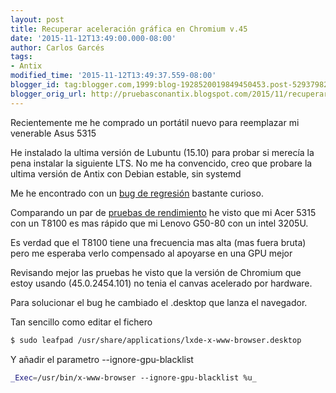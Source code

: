 ```yaml
---
layout: post
title: Recuperar aceleración gráfica en Chromium v.45
date: '2015-11-12T13:49:00.000-08:00'
author: Carlos Garcés
tags: 
- Antix
modified_time: '2015-11-12T13:49:37.559-08:00'
blogger_id: tag:blogger.com,1999:blog-1928520019849450453.post-529379821058590480
blogger_orig_url: http://pruebasconantix.blogspot.com/2015/11/recuperar-aceleracion-grafica-en.html
---
```


Recientemente me he comprado un portátil nuevo para reemplazar mi venerable
Asus 5315

He instalado la ultima versión de Lubuntu (15.10) para probar si merecía la
pena instalar la siguiente LTS. No me ha convencido, creo que probare la
ultima versión de Antix con Debian estable, sin systemd

Me he encontrado con un [bug de
regresión](https://code.google.com/p/chromium/issues/detail?id=509336)
bastante curioso.

<!-- leer mas -->

Comparando un par de [pruebas de rendimiento](https://dev.windows.com/en-us/microsoft-edge/testdrive/demos/fishbowlie/) he visto que mi Acer 5315 con un
T8100 es mas rápido que mi Lenovo G50-80 con un intel 3205U.

Es verdad que el T8100 tiene una frecuencia mas alta (mas fuera bruta) pero me
esperaba verlo compensado al apoyarse en una GPU mejor

Revisando mejor las pruebas he visto que la versión de Chromium que estoy
usando (45.0.2454.101) no tenia el canvas acelerado por hardware.

Para solucionar el bug he cambiado el .desktop que lanza el navegador.

Tan sencillo como editar el fichero

```bash     
$ sudo leafpad /usr/share/applications/lxde-x-www-browser.desktop 
```

Y añadir el parametro --ignore-gpu-blacklist

  
```bash     
_Exec=/usr/bin/x-www-browser --ignore-gpu-blacklist %u_
```
